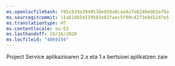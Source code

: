 ```yaml
---
ms.openlocfilehash: f95c839a3949536e058a0caa8a7e6240eb63af0a
ms.sourcegitcommit: 11a61db54119503e82faec5f99c4273e8d1247e5
ms.translationtype: HT
ms.contentlocale: eu-ES
ms.lasthandoff: 10/16/2020
ms.locfileid: "4069159"
---
```

Project Service aplikazioaren 2.x eta 1.x bertsioei aplikatzen zaie
